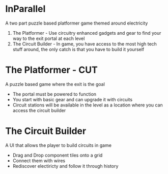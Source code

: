 # InParallel
A two part puzzle based platformer game themed around electricity
1) The Platformer - Use circuitry enhanced gadgets and gear to find your way to the exit portal at each level
2) The Circuit Builder - In game, you have access to the most high tech stuff around, the only catch is that you have to build it yourself

# The Platformer - CUT
A puzzle based game where the exit is the goal
- The portal must be powered to function
- You start with basic gear and can upgrade it with circuits
- Circuit stations will be available in the level as a location where you can access the circuit builder

# The Circuit Builder
A UI that allows the player to build circuits in game
- Drag and Drop component tiles onto a grid
- Connect them with wires
- Rediscover electiricty and follow it through history
